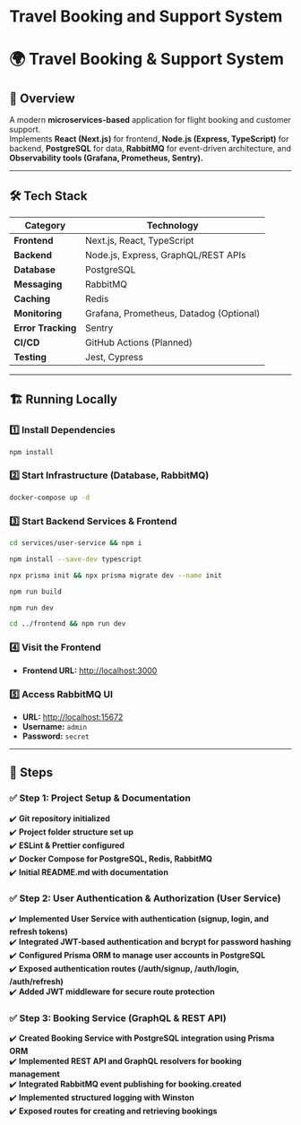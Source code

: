 # Travel Booking and Support System

# 🌍 Travel Booking & Support System

## 🚀 Overview
A modern **microservices-based** application for flight booking and customer support.  
Implements **React (Next.js)** for frontend, **Node.js (Express, TypeScript)** for backend, **PostgreSQL** for data, **RabbitMQ** for event-driven architecture, and **Observability tools (Grafana, Prometheus, Sentry).**

---

## 🛠 Tech Stack

| **Category**  | **Technology**  |
|--------------|----------------|
| **Frontend**  | Next.js, React, TypeScript |
| **Backend**   | Node.js, Express, GraphQL/REST APIs |
| **Database**  | PostgreSQL |
| **Messaging** | RabbitMQ |
| **Caching**   | Redis |
| **Monitoring** | Grafana, Prometheus, Datadog (Optional) |
| **Error Tracking** | Sentry |
| **CI/CD**  | GitHub Actions (Planned) |
| **Testing** | Jest, Cypress |

---

## 🏗 Running Locally

### 1️⃣ Install Dependencies
```sh
npm install
```

### 2️⃣ Start Infrastructure (Database, RabbitMQ)
```sh
docker-compose up -d
```

### 3️⃣ Start Backend Services & Frontend
```sh
cd services/user-service && npm i
```
```sh
npm install --save-dev typescript
```
```sh
npx prisma init && npx prisma migrate dev --name init
```
```sh
npm run build
```
```sh
npm run dev
```
```sh
cd ../frontend && npm run dev
```

### 4️⃣ Visit the Frontend
- **Frontend URL:** [http://localhost:3000](http://localhost:3000)

### 5️⃣ Access RabbitMQ UI
- **URL:** [http://localhost:15672](http://localhost:15672)  
- **Username:** `admin`  
- **Password:** `secret`  

---

## 📌 Steps

### ✅ **Step 1: Project Setup & Documentation**
✔️ **Git repository initialized**  
✔️ **Project folder structure set up**  
✔️ **ESLint & Prettier configured**  
✔️ **Docker Compose for PostgreSQL, Redis, RabbitMQ**  
✔️ **Initial README.md with documentation**  

### ✅ **Step 2: User Authentication & Authorization (User Service)**
✔️ **Implemented User Service with authentication (signup, login, and refresh tokens)**  
✔️ **Integrated JWT-based authentication and bcrypt for password hashing**  
✔️ **Configured Prisma ORM to manage user accounts in PostgreSQL**  
✔️ **Exposed authentication routes (/auth/signup, /auth/login, /auth/refresh)**  
✔️ **Added JWT middleware for secure route protection**  

### ✅ **Step 3: Booking Service (GraphQL & REST API)**
✔️ **Created Booking Service with PostgreSQL integration using Prisma ORM**  
✔️ **Implemented REST API and GraphQL resolvers for booking management**  
✔️ **Integrated RabbitMQ event publishing for booking.created**  
✔️ **Implemented structured logging with Winston**  
✔️ **Exposed routes for creating and retrieving bookings**  
